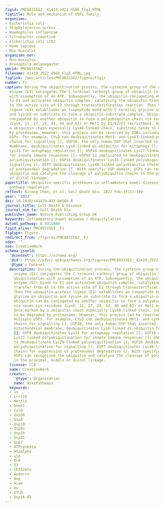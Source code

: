 ```yaml
---
figid: PMC8831562__41419_2022_4566_Fig1_HTML
figtitle: Role and mechanism of USPs family
organisms:
- Escherichia coli
- Staphylococcus aureus
- Haemophilus influenzae
- Citrobacter rodentium
- Escherichia coli LF82
- Homo sapiens
- Mus musculus
organisms_ner:
- Mus musculus
- Drosophila melanogaster
pmcid: PMC8831562
filename: 41419_2022_4566_Fig1_HTML.jpg
figlink: /pmc/articles/PMC8831562/figure/Fig1/
number: F1
caption: During the ubiquitination process, the cysteine group of the ubiquitin-activating
  enzyme (E1) conjugates the C-terminal carboxyl group of ubiquitin to initiate ubiquitination
  with assumption of an ATP. Subsequently, the ubiquitin-conjugating enzyme (E2) binds
  to E1 and activated ubiquitin complex, catalysing the ubiquitin transfer from E1
  to the active site of E2 through transesterification reaction. Then the ubiquitin-protein
  ligase (E3) establishes an isopeptide bond with C-terminal glycine on ubiquitin
  and lysine on substrate to form a ubiquitin-substrate complex. Ubiquitin can be
  conjugated by another ubiquitin to form a polyubiquitin chain via seven Lys residues
  (Lys6, 11, 27, 29, 33, 48 and 63) or Met1 by E1/E2/E3 recruitment. Once marked by
  a ubiquitin chain especially Lys48-linked chain, substrate tends to be degraded
  by proteasome. However, this process can be reversed by DUBs including multiple
  USPs. For example, CYLD can deubiquitinates Met1- and Lys63-linked polyubiquitin
  chains for signalling []; USP30, the only human USP that inserted in the outer mitochondrial
  membrane, deubiquitinates Lys6-linked di-ubiquitin for mitophagy []; USP8 deubiquitinates
  Lys11 for autophagy regulation []; USP19 deubiquitinates Lys27-linked polyubiquitination
  for innate immune responses []; USP9X is implicated to deubiquitinate Lys29-linked
  polyubiquitination []; USP16 deubiquitinates Lys33-linked polyubiquitination for
  signalling []; USP7 deubiquitinates Lys48-linked polyubiquitin chains for suppression
  of proteasomal degradation []. With specific USP domain, USPs can recognized the
  ubiquitin and catalyse the cleavage of polyubiquitin chains in the proximal, middle
  or distal linkage.
papertitle: Ubiquitin-specific proteases in inflammatory bowel disease-related signalling
  pathway regulation.
reftext: Rirong Chen, et al. Cell Death Dis. 2022 Feb;13(2):139.
year: '2022'
doi: 10.1038/s41419-022-04566-6
journal_title: Cell Death & Disease
journal_nlm_ta: Cell Death Dis
publisher_name: Nature Publishing Group UK
keywords: Inflammatory bowel disease | Ubiquitylation
automl_pathway: 0.9311989
figid_alias: PMC8831562__F1
figtype: Figure
redirect_from: /figures/PMC8831562__F1
ndex: ''
seo: CreativeWork
schema-jsonld:
  '@context': https://schema.org/
  '@id': https://pfocr.wikipathways.org/figures/PMC8831562__41419_2022_4566_Fig1_HTML.html
  '@type': Dataset
  description: During the ubiquitination process, the cysteine group of the ubiquitin-activating
    enzyme (E1) conjugates the C-terminal carboxyl group of ubiquitin to initiate
    ubiquitination with assumption of an ATP. Subsequently, the ubiquitin-conjugating
    enzyme (E2) binds to E1 and activated ubiquitin complex, catalysing the ubiquitin
    transfer from E1 to the active site of E2 through transesterification reaction.
    Then the ubiquitin-protein ligase (E3) establishes an isopeptide bond with C-terminal
    glycine on ubiquitin and lysine on substrate to form a ubiquitin-substrate complex.
    Ubiquitin can be conjugated by another ubiquitin to form a polyubiquitin chain
    via seven Lys residues (Lys6, 11, 27, 29, 33, 48 and 63) or Met1 by E1/E2/E3 recruitment.
    Once marked by a ubiquitin chain especially Lys48-linked chain, substrate tends
    to be degraded by proteasome. However, this process can be reversed by DUBs including
    multiple USPs. For example, CYLD can deubiquitinates Met1- and Lys63-linked polyubiquitin
    chains for signalling []; USP30, the only human USP that inserted in the outer
    mitochondrial membrane, deubiquitinates Lys6-linked di-ubiquitin for mitophagy
    []; USP8 deubiquitinates Lys11 for autophagy regulation []; USP19 deubiquitinates
    Lys27-linked polyubiquitination for innate immune responses []; USP9X is implicated
    to deubiquitinate Lys29-linked polyubiquitination []; USP16 deubiquitinates Lys33-linked
    polyubiquitination for signalling []; USP7 deubiquitinates Lys48-linked polyubiquitin
    chains for suppression of proteasomal degradation []. With specific USP domain,
    USPs can recognized the ubiquitin and catalyse the cleavage of polyubiquitin chains
    in the proximal, middle or distal linkage.
  license: CC0
  name: CreativeWork
  creator:
    '@type': Organization
    name: WikiPathways
  keywords:
  - us
  - Lrrc15
  - Mettl2
  - Dnmt1
  - Cyld
  - Usp30
  - Usp8
  - Usp19
  - Usp9x
  - Usp16
  - Usp21
  - Usp7
  - ATPsynbeta
  - Atpalpha
  - usp
  - EcR
  - E3
  - CkIIbeta
  - Andorra
  - Anp
  - Acam
  - mu
  - CYLD
  - Usp16-45
---
```


